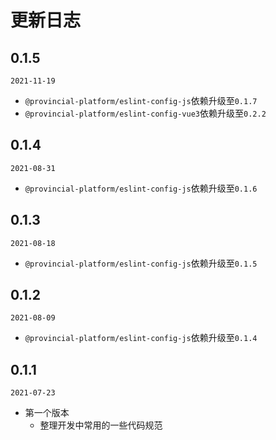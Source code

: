 # 更新日志


## 0.1.5
`2021-11-19`
- `@provincial-platform/eslint-config-js`依赖升级至`0.1.7`
- `@provincial-platform/eslint-config-vue3`依赖升级至`0.2.2`

## 0.1.4
`2021-08-31`
- `@provincial-platform/eslint-config-js`依赖升级至`0.1.6`

## 0.1.3
`2021-08-18`
- `@provincial-platform/eslint-config-js`依赖升级至`0.1.5`

## 0.1.2
`2021-08-09`
- `@provincial-platform/eslint-config-js`依赖升级至`0.1.4`

## 0.1.1
`2021-07-23`
- 第一个版本
  - 整理开发中常用的一些代码规范

